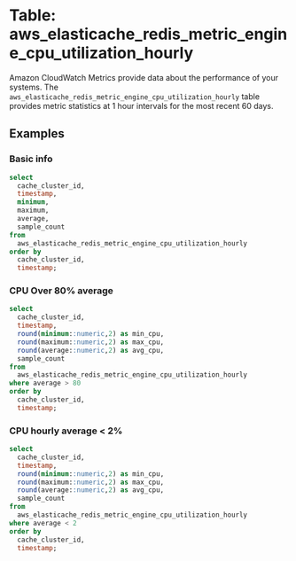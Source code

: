 # Table: aws_elasticache_redis_metric_engine_cpu_utilization_hourly

Amazon CloudWatch Metrics provide data about the performance of your systems. The `aws_elasticache_redis_metric_engine_cpu_utilization_hourly` table provides metric statistics at 1 hour intervals for the most recent 60 days.

## Examples

### Basic info

```sql
select
  cache_cluster_id,
  timestamp,
  minimum,
  maximum,
  average,
  sample_count
from
  aws_elasticache_redis_metric_engine_cpu_utilization_hourly
order by
  cache_cluster_id,
  timestamp;
```

### CPU Over 80% average

```sql
select
  cache_cluster_id,
  timestamp,
  round(minimum::numeric,2) as min_cpu,
  round(maximum::numeric,2) as max_cpu,
  round(average::numeric,2) as avg_cpu,
  sample_count
from
  aws_elasticache_redis_metric_engine_cpu_utilization_hourly
where average > 80
order by
  cache_cluster_id,
  timestamp;
```

### CPU hourly average < 2%

```sql
select
  cache_cluster_id,
  timestamp,
  round(minimum::numeric,2) as min_cpu,
  round(maximum::numeric,2) as max_cpu,
  round(average::numeric,2) as avg_cpu,
  sample_count
from
  aws_elasticache_redis_metric_engine_cpu_utilization_hourly
where average < 2
order by
  cache_cluster_id,
  timestamp;
```